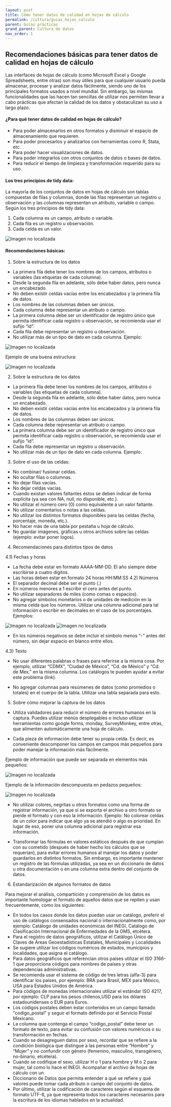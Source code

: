 ```yaml
---
layout: post
title: Cómo tener datos de calidad en hojas de cálculo
permalink: /cultura/guias_hojas_calculo
parent: Guías prácticas
grand_parent: Cultura de datos
nav_order: 1
---
```



## Recomendaciones básicas para tener datos de calidad en hojas de cálculo

Las interfaces de hojas de cálculo (como Microsoft Excel y Google Spreadsheets, entre otras) son muy útiles para que cualquier usuario pueda almacenar, procesar y analizar datos fácilmente, siendo uno de los principales formatos usados a nivel mundial. Sin embargo, las mismas funcionalidades que las hacen tan sencillas de utilizar nos permiten llevar a cabo prácticas que afectan la calidad de los datos y obstaculizan su uso a largo plazo.

#### ¿Para qué tener datos de calidad en hojas de cálculo?

- Para poder almacenarlos en otros formatos y disminuir el espacio de almacenamiento que requieren.
- Para poder procesarlos y analizarlos con herramientas como R, Stata, etc.
- Para poder hacer visualizaciones de datos.
- Para poder integrarlos con otros conjuntos de datos o bases de datos.
- Para reducir el tiempo de limpieza y transformación requerido para su uso.

#### Los tres principios de tidy data:

La mayoría de los conjuntos de datos en hojas de cálculo son tablas compuestas de filas y columnas, donde las filas representan un registro u observación y las columnas representan un atributo, variable o campo. Según los tres principios de tidy data:

1. Cada columna es un campo, atributo o variable.
2. Cada fila es un registro u observación.
3. Cada celda es un valor.


<img src="https://gobcdmx.github.io/politicadedatos/assets/img/guia01.png" alt="Imagen no localizada">


#### Recomendaciones básicas:

1. Sobre la estructura de los datos
- La primera fila debe tener los nombres de los campos, atributos o variables (las etiquetas de cada columna).
- Desde la segunda fila en adelante, sólo debe haber datos, pero nunca un encabezado.
- No deben existir celdas vacías entre los encabezados y la primera fila de datos.
- Los nombres de las columnas deben ser únicos.
- Cada columna debe representar un atributo o campo.
- La primera columna debe ser un identificador de registro único que permita identificar cada registro u observación, se recomienda usar el sufijo “id”.
- Cada fila debe representar un registro u observación.
- No utilizar más de un tipo de dato en cada columna. Ejemplo:


<img src="https://gobcdmx.github.io/politicadedatos/assets/img/guia03.png" alt="Imagen no localizada">


Ejemplo de una buena estructura:


<img src="https://gobcdmx.github.io/politicadedatos/assets/img/guia02.png" alt="Imagen no localizada">


2. Sobre la estructura de los datos
 - La primera fila debe tener los nombres de los campos, atributos o variables (las etiquetas de cada columna).
- Desde la segunda fila en adelante, sólo debe haber datos, pero nunca un encabezado.
- No deben existir celdas vacías entre los encabezados y la primera fila de datos.
- Los nombres de las columnas deben ser únicos.
- Cada columna debe representar un atributo o campo.
- La primera columna debe ser un identificador de registro único que permita identificar cada registro u observación, se recomienda usar el sufijo “id”.
- Cada fila debe representar un registro u observación.
- No utilizar más de un tipo de dato en cada columna. Ejemplo:

3. Sobre el uso de las celdas:

- No combinar/ fusionar celdas.
- No ocultar filas o columnas.
- No dejar filas vacías.  
- No dejar celdas vacías.
- Cuando existan valores faltantes éstos se deben indicar de forma explícita (ya sea con NA, null, no disponible, etc.).
- No utilizar el número cero (0) como equivalente a un valor faltante.
- No utilizar comentarios o notas a las celdas.
- No utilizar los distintos formatos disponibles para las celdas (fecha, porcentaje, moneda, etc.).
- No hacer más de una tabla por pestaña u hoja de cálculo.
- No guardar imágenes, gráficas u otros archivos sobre las celdas (ejemplo: evitar poner logos).


4. Recomendaciones para distintos tipos de datos

4.1) Fechas y horas
- La fecha debe estar en formato AAAA-MM-DD. El año siempre debe escribirse a cuatro dígitos.
- Las horas deben estar en formato 24 horas HH:MM:SS
4.2) Números
- El separador decimal debe ser el punto (.)
- En números menores a 1 escribir el cero antes del punto.
- No utilizar separadores de miles (como comas o espacios).
- No agregar símbolos monetarios o de unidades de medición en la misma celda que los números. Utilizar una columna adicional para tal información o escribir en decimales en el caso de los porcentajes. Ejemplos:


<img src="https://gobcdmx.github.io/politicadedatos/assets/img/guia04.png" alt="Imagen no localizada">


<img src="https://gobcdmx.github.io/politicadedatos/assets/img/guia05.png" alt="Imagen no localizada">

- En los números negativos se debe incluir el símbolo menos “-” antes del número, sin dejar espacio en blanco entre ellos.

4.3) Texto
- No usar diferentes palabras o frases para referirse a la misma cosa. Por ejemplo, utilizar “CDMX”, “Ciudad de México”, “Cd. de México” y “Cd. de Mex.” en la misma columna. Los catálogos te pueden ayudar a evitar este problema (link).

* No agregar columnas para resúmenes de datos (como promedios o totales) en el cuerpo de la tabla. Utilizar una tabla separada para esto.

5. Sobre cómo mejorar la captura de los datos
- Utiliza validadores para reducir el número de errores humanos en la captura. Puedes utilizar menús desplegables o incluso utilizar herramientas como google forms, monday, SurveyMonkey, entre otras, que alimenten automáticamente una hoja de cálculo.

- Cada pieza de información debe tener su propia celda. Es decir, es conveniente descomponer los campos en campos más pequeños para poder manejar la información más fácilmente.

Ejemplo de información que puede ser separada en elementos más pequeños:

<img src="https://gobcdmx.github.io/politicadedatos/assets/img/guia06.png" alt="Imagen no localizada">

Ejemplo de la información descompuesta en pedazos pequeños:

<img src="https://gobcdmx.github.io/politicadedatos/assets/img/guia07.png" alt="Imagen no localizada">


- No utilizar colores, negritas u otros formatos como una forma de registrar información, ya que si se exporta el archivo a otro formato se pierde el formato y con eso la información.
Ejemplo:
No colorear celdas de un color para indicar que algo ya se atendió o algo es prioridad.  En lugar de eso, poner una columna adicional para registrar esa información.

- Transformar las fórmulas en valores estáticos después de que cumplan con su cometido (después de haber hecho los cálculos que se requerían), para evitar errores humanos al manejar los datos y poder guardarlos en distintos formatos. Sin embargo, es importante mantener un registro de las fórmulas utilizadas, ya sea en un diccionario de datos u otra documentación o en una columna extra dentro del conjunto de datos.


6. Estandarización de algunos formatos de datos

Para mejorar el análisis, compartición y comprensión de los datos es importante homologar el formato de aquellos datos que se repiten y usan frecuentemente, como los siguientes:
- En todos los casos donde los datos puedan usar un catálogo, preferir el uso de catálogos consensados nacional o internacionalmente como, por ejemplo: Catálogo de unidades económicas del INEGI, Catálogo de Clasificación Internacional de Enfermedades de la OMS, etcétera.
- Para el registro de datos geográficos, utilizar el Catálogo Único de Claves de Áreas Geoestadísticas Estatales, Municipales y Localidades
- Se sugiere utilizar los códigos numéricos de estados, municipios y localidades, que asigna el catálogo.
- Para datos geográficos que referencian otros países utilizar el ISO 3166-1 que proporciona códigos para nombres de países y otras dependencias administrativas.
- Se recomienda usar el sistema de código de tres letras (alfa-3) para identificar los países, por ejemplo: BRA para Brasil, MEX para México, USA para Estados Unidos de América.
- Para códigos de monedas internacionales utilizar el estándar ISO 4217, por ejemplo: CLP para los pesos chilenos,USD para los dólares estadounidenses o EUR para Euros.
- Los códigos postales deben estar contenidos en un campo llamado "codigo_postal" y seguir el formato definido por el Servicio Postal Mexicano.
- La columna que contenga el campo “codigo_postal” debe tener un formato de texto, para evitar su confusión con valores numéricos o su transformación en fechas.
- Cuando se desagreguen datos por sexo, recordar que se refiere a la condición biológica que distingue a las personas entre “Hombre” y “Mujer” y no confundir con género (femenino, masculino, transgénero, no-binario, etcétera).
- Cuando se codifique el sexo, utilizar H o 1 para hombre y M o 2 para mujer, tal como lo hace el INEGI.
Acompañar el archivo de hojas de cálculo con un
- Diccionario de Datos que permita entender a qué se refiere y qué valores puede tomar cada atributo o campo del conjunto de datos.  
- Por último, utilizar la codificación de caracteres según el esquema de formato UTF-8, ya que representa todos los caracteres necesarios para la escritura de los idiomas hablados en la actualidad.
